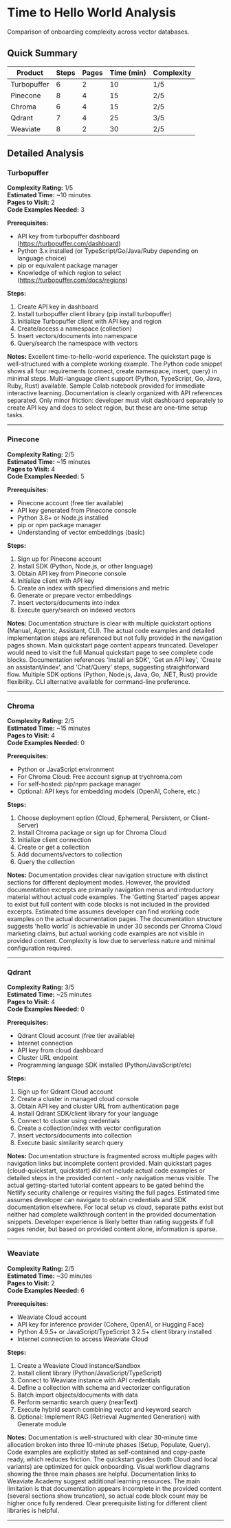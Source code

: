 # Time to Hello World Analysis

Comparison of onboarding complexity across vector databases.

## Quick Summary

| Product | Steps | Pages | Time (min) | Complexity |
|---------|-------|-------|------------|------------|
| Turbopuffer | 6 | 2 | 10 | 1/5 |
| Pinecone | 8 | 4 | 15 | 2/5 |
| Chroma | 6 | 4 | 15 | 2/5 |
| Qdrant | 7 | 4 | 25 | 3/5 |
| Weaviate | 8 | 2 | 30 | 2/5 |

## Detailed Analysis

### Turbopuffer

**Complexity Rating:** 1/5  
**Estimated Time:** ~10 minutes  
**Pages to Visit:** 2  
**Code Examples Needed:** 3  

**Prerequisites:**
- API key from turbopuffer dashboard (https://turbopuffer.com/dashboard)
- Python 3.x installed (or TypeScript/Go/Java/Ruby depending on language choice)
- pip or equivalent package manager
- Knowledge of which region to select (https://turbopuffer.com/docs/regions)

**Steps:**
1. Create API key in dashboard
2. Install turbopuffer client library (pip install turbopuffer)
3. Initialize Turbopuffer client with API key and region
4. Create/access a namespace (collection)
5. Insert vectors/documents into namespace
6. Query/search the namespace with vectors

**Notes:** Excellent time-to-hello-world experience. The quickstart page is well-structured with a complete working example. The Python code snippet shows all four requirements (connect, create namespace, insert, query) in minimal steps. Multi-language client support (Python, TypeScript, Go, Java, Ruby, Rust) available. Sample Colab notebook provided for immediate interactive learning. Documentation is clearly organized with API references separated. Only minor friction: developer must visit dashboard separately to create API key and docs to select region, but these are one-time setup tasks.

---

### Pinecone

**Complexity Rating:** 2/5  
**Estimated Time:** ~15 minutes  
**Pages to Visit:** 4  
**Code Examples Needed:** 5  

**Prerequisites:**
- Pinecone account (free tier available)
- API key generated from Pinecone console
- Python 3.8+ or Node.js installed
- pip or npm package manager
- Understanding of vector embeddings (basic)

**Steps:**
1. Sign up for Pinecone account
2. Install SDK (Python, Node.js, or other language)
3. Obtain API key from Pinecone console
4. Initialize client with API key
5. Create an index with specified dimensions and metric
6. Generate or prepare vector embeddings
7. Insert vectors/documents into index
8. Execute query/search on indexed vectors

**Notes:** Documentation structure is clear with multiple quickstart options (Manual, Agentic, Assistant, CLI). The actual code examples and detailed implementation steps are referenced but not fully provided in the navigation pages shown. Main quickstart page content appears truncated. Developer would need to visit the full Manual quickstart page to see complete code blocks. Documentation references 'Install an SDK', 'Get an API key', 'Create an assistant/index', and 'Chat/Query' steps, suggesting straightforward flow. Multiple SDK options (Python, Node.js, Java, Go, .NET, Rust) provide flexibility. CLI alternative available for command-line preference.

---

### Chroma

**Complexity Rating:** 2/5  
**Estimated Time:** ~15 minutes  
**Pages to Visit:** 4  
**Code Examples Needed:** 0  

**Prerequisites:**
- Python or JavaScript environment
- For Chroma Cloud: Free account signup at trychroma.com
- For self-hosted: pip/npm package manager
- Optional: API keys for embedding models (OpenAI, Cohere, etc.)

**Steps:**
1. Choose deployment option (Cloud, Ephemeral, Persistent, or Client-Server)
2. Install Chroma package or sign up for Chroma Cloud
3. Initialize client connection
4. Create or get a collection
5. Add documents/vectors to collection
6. Query the collection

**Notes:** Documentation provides clear navigation structure with distinct sections for different deployment modes. However, the provided documentation excerpts are primarily navigation menus and introductory material without actual code examples. The 'Getting Started' pages appear to exist but full content with code blocks is not included in the provided excerpts. Estimated time assumes developer can find working code examples on the actual documentation pages. The documentation structure suggests 'hello world' is achievable in under 30 seconds per Chroma Cloud marketing claims, but actual working code examples are not visible in provided content. Complexity is low due to serverless nature and minimal configuration required.

---

### Qdrant

**Complexity Rating:** 3/5  
**Estimated Time:** ~25 minutes  
**Pages to Visit:** 4  
**Code Examples Needed:** 0  

**Prerequisites:**
- Qdrant Cloud account (free tier available)
- Internet connection
- API key from cloud dashboard
- Cluster URL endpoint
- Programming language SDK installed (Python/JavaScript/etc)

**Steps:**
1. Sign up for Qdrant Cloud account
2. Create a cluster in managed cloud console
3. Obtain API key and cluster URL from authentication page
4. Install Qdrant SDK/client library for your language
5. Connect to cluster using credentials
6. Create a collection/index with vector configuration
7. Insert vectors/documents into collection
8. Execute basic similarity search query

**Notes:** Documentation structure is fragmented across multiple pages with navigation links but incomplete content provided. Main quickstart pages (cloud-quickstart, quickstart) did not include actual code examples or detailed steps in the provided content - only navigation menus visible. The actual getting-started tutorial content appears to be gated behind the Netlify security challenge or requires visiting the full pages. Estimated time assumes developer can navigate to obtain credentials and SDK documentation elsewhere. For local setup vs cloud, separate paths exist but neither had complete walkthrough content in the provided documentation snippets. Developer experience is likely better than rating suggests if full pages render, but based on provided content alone, information is sparse.

---

### Weaviate

**Complexity Rating:** 2/5  
**Estimated Time:** ~30 minutes  
**Pages to Visit:** 2  
**Code Examples Needed:** 6  

**Prerequisites:**
- Weaviate Cloud account
- API key for inference provider (Cohere, OpenAI, or Hugging Face)
- Python 4.9.5+ or JavaScript/TypeScript 3.2.5+ client library installed
- Internet connection to access Weaviate Cloud

**Steps:**
1. Create a Weaviate Cloud instance/Sandbox
2. Install client library (Python/JavaScript/TypeScript)
3. Connect to Weaviate instance with API credentials
4. Define a collection with schema and vectorizer configuration
5. Batch import objects/documents with data
6. Perform semantic search query (nearText)
7. Execute hybrid search combining vector and keyword search
8. Optional: Implement RAG (Retrieval Augmented Generation) with Generate module

**Notes:** Documentation is well-structured with clear 30-minute time allocation broken into three 10-minute phases (Setup, Populate, Query). Code examples are explicitly stated as self-contained and copy-paste ready, which reduces friction. The quickstart guides (both Cloud and local variants) are optimized for quick onboarding. Visual workflow diagrams showing the three main phases are helpful. Documentation links to Weaviate Academy suggest additional learning resources. The main limitation is that documentation appears incomplete in the provided content (several sections show truncation), so actual code block count may be higher once fully rendered. Clear prerequisite listing for different client libraries is helpful.

---

